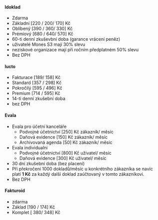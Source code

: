 #### Idoklad
- Zdarma
- Základní [220 / 200/ 170] Kč
- Oblíbený [390 / 360/ 330] Kč
- Prémiový [680 / 640/ 570] Kč
- 60-ti denní zkuševbní doba (garance vrácení peněz)
- uživatelé Mones S3 mají 30% slevu
- neziskové organizace mají při ročním předplatném 50% slevu
- Bez DPH
#### Iucto
- Fakturace [189/ 158] Kč
- Standard [357 / 298] Kč
- Pokročilý [595 / 496] Kč
- Premium [714 / 595] Kč
- 14-ti denní zkušební doba
- bez DPH
#### Evala
- Evala pro účetní kanceláře
	- Podvojné účetnictví [250] Kč zákazník/ měsíc
	- Daňová evidence [150] Kč zákazník/ měsíc
	- Archivovaná agenda [50] Kč zákazník/ měsíc
- Evala individualni
	-  Podvojné účetnictví [800] Kč uživatel/ měsíc
	- Daňová evidence [300] Kč uživatel/ měsíc
- 30 dní zkušební doba (bez placení)
- Při překročení 1000 dokladů/měsíc u konkrétního zákazníka se navíc platí **1 Kč** za každý další doklad zaúčtovaný v tomto zákazníkovi.
- Bez DPH
#### Fakturoid 
- zdarma
- Základ [190 / 174] Kč
- Komplet [ 380/ 348] Kč
